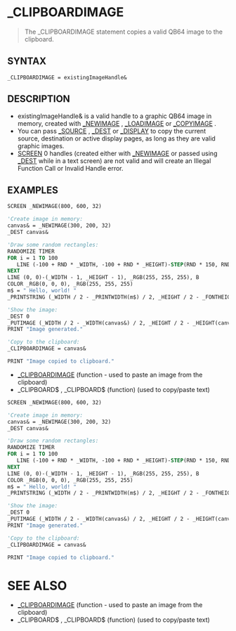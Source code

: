 # _CLIPBOARDIMAGE
> The _CLIPBOARDIMAGE statement copies a valid QB64 image to the clipboard.

## SYNTAX
`_CLIPBOARDIMAGE = existingImageHandle&`

## DESCRIPTION
* existingImageHandle& is a valid handle to a graphic QB64 image in memory, created with [_NEWIMAGE](_NEWIMAGE.md) , [_LOADIMAGE](_LOADIMAGE.md) or [_COPYIMAGE](_COPYIMAGE.md) .
* You can pass [_SOURCE](_SOURCE.md) , [_DEST](_DEST.md) or [_DISPLAY](_DISPLAY.md) to copy the current source, destination or active display pages, as long as they are valid graphic images.
* [SCREEN](SCREEN.md) 0 handles (created either with [_NEWIMAGE](_NEWIMAGE.md) or passed using [_DEST](_DEST.md) while in a text screen) are not valid and will create an Illegal Function Call or Invalid Handle error.


## EXAMPLES

```vb
SCREEN _NEWIMAGE(800, 600, 32)

'Create image in memory:
canvas& = _NEWIMAGE(300, 200, 32)
_DEST canvas&

'Draw some random rectangles:
RANDOMIZE TIMER
FOR i = 1 TO 100
   LINE (-100 + RND * _WIDTH, -100 + RND * _HEIGHT)-STEP(RND * 150, RND * 150), _RGB(RND * 255, RND * 255, RND * 255), BF
NEXT
LINE (0, 0)-(_WIDTH - 1, _HEIGHT - 1), _RGB(255, 255, 255), B
COLOR _RGB(0, 0, 0), _RGB(255, 255, 255)
m$ = " Hello, world! "
_PRINTSTRING (_WIDTH / 2 - _PRINTWIDTH(m$) / 2, _HEIGHT / 2 - _FONTHEIGHT / 2), m$

'Show the image:
_DEST 0
_PUTIMAGE (_WIDTH / 2 - _WIDTH(canvas&) / 2, _HEIGHT / 2 - _HEIGHT(canvas&) / 2), canvas&
PRINT "Image generated."

'Copy to the clipboard:
_CLIPBOARDIMAGE = canvas&

PRINT "Image copied to clipboard."
```

* [_CLIPBOARDIMAGE](_CLIPBOARDIMAGE.md) (function - used to paste an image from the clipboard)
* _CLIPBOARD$ , _CLIPBOARD$ (function) (used to copy/paste text)

```vb
SCREEN _NEWIMAGE(800, 600, 32)

'Create image in memory:
canvas& = _NEWIMAGE(300, 200, 32)
_DEST canvas&

'Draw some random rectangles:
RANDOMIZE TIMER
FOR i = 1 TO 100
   LINE (-100 + RND * _WIDTH, -100 + RND * _HEIGHT)-STEP(RND * 150, RND * 150), _RGB(RND * 255, RND * 255, RND * 255), BF
NEXT
LINE (0, 0)-(_WIDTH - 1, _HEIGHT - 1), _RGB(255, 255, 255), B
COLOR _RGB(0, 0, 0), _RGB(255, 255, 255)
m$ = " Hello, world! "
_PRINTSTRING (_WIDTH / 2 - _PRINTWIDTH(m$) / 2, _HEIGHT / 2 - _FONTHEIGHT / 2), m$

'Show the image:
_DEST 0
_PUTIMAGE (_WIDTH / 2 - _WIDTH(canvas&) / 2, _HEIGHT / 2 - _HEIGHT(canvas&) / 2), canvas&
PRINT "Image generated."

'Copy to the clipboard:
_CLIPBOARDIMAGE = canvas&

PRINT "Image copied to clipboard."
```



# SEE ALSO
* [_CLIPBOARDIMAGE](_CLIPBOARDIMAGE.md) (function - used to paste an image from the clipboard)
* _CLIPBOARD$ , _CLIPBOARD$ (function) (used to copy/paste text)

